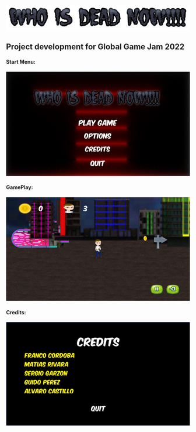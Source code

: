 <img src="/ImagesGitHubReadme/who_is_dead_now.png" />

## Project development for Global Game Jam 2022

#### Start Menu:

<img src="/ImagesGitHubReadme/StartMenu.png" />

#### GamePlay:

<img src="/ImagesGitHubReadme/GamePlay.png" />

#### Credits:

<img src="/ImagesGitHubReadme/Credits.png" />


